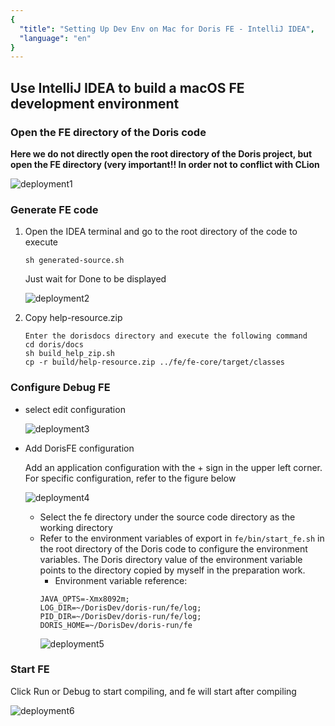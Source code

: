 ```yaml
---
{
  "title": "Setting Up Dev Env on Mac for Doris FE - IntelliJ IDEA",
  "language": "en"
}
---
```


<!-- 
Licensed to the Apache Software Foundation (ASF) under one
or more contributor license agreements.  See the NOTICE file
distributed with this work for additional information
regarding copyright ownership.  The ASF licenses this file
to you under the Apache License, Version 2.0 (the
"License"); you may not use this file except in compliance
with the License.  You may obtain a copy of the License at

  http://www.apache.org/licenses/LICENSE-2.0

Unless required by applicable law or agreed to in writing,
software distributed under the License is distributed on an
"AS IS" BASIS, WITHOUT WARRANTIES OR CONDITIONS OF ANY
KIND, either express or implied.  See the License for the
specific language governing permissions and limitations
under the License.
-->

## Use IntelliJ IDEA to build a macOS FE development environment

### Open the FE directory of the Doris code

**Here we do not directly open the root directory of the Doris project, but open the FE directory (very important!! In order not to conflict with CLion**

![deployment1](/images/mac-idea-deployment1.png)

### Generate FE code

1. Open the IDEA terminal and go to the root directory of the code to execute

   `sh generated-source.sh`

   Just wait for Done to be displayed
    
    ![deployment2](/images/mac-idea-deployment2.png)

2. Copy help-resource.zip

    ```
    Enter the dorisdocs directory and execute the following command
    cd doris/docs
    sh build_help_zip.sh
    cp -r build/help-resource.zip ../fe/fe-core/target/classes
    ```

### Configure Debug FE

- select edit configuration

  ![deployment3](/images/mac-idea-deployment3.png)

- Add DorisFE configuration

  Add an application configuration with the + sign in the upper left corner. For specific configuration, refer to the figure below

  ![deployment4](/images/mac-idea-deployment4.png)

  - Select the fe directory under the source code directory as the working directory
  - Refer to the environment variables of export in `fe/bin/start_fe.sh` in the root directory of the Doris code to configure the environment variables.
    The Doris directory value of the environment variable points to the directory copied by myself in the preparation work.
    - Environment variable reference:
    ```
    JAVA_OPTS=-Xmx8092m;
    LOG_DIR=~/DorisDev/doris-run/fe/log;
    PID_DIR=~/DorisDev/doris-run/fe/log;
    DORIS_HOME=~/DorisDev/doris-run/fe
    ```
    ![deployment5](/images/mac-idea-deployment5.png)

### Start FE

Click Run or Debug to start compiling, and fe will start after compiling

![deployment6](/images/mac-idea-deployment6.png)
